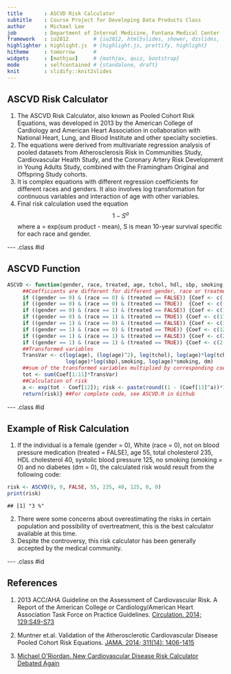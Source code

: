 ```yaml
---
title       : ASCVD Risk Calculator
subtitle    : Course Project for Developing Data Products Class
author      : Michael Lee
job         : Department of Internal Medicine, Fontana Medical Center
framework   : io2012        # {io2012, html5slides, shower, dzslides, ...}
highlighter : highlight.js  # {highlight.js, prettify, highlight}
hitheme     : tomorrow      # 
widgets     : [mathjax]     # {mathjax, quiz, bootstrap}
mode        : selfcontained # {standalone, draft}
knit        : slidify::knit2slides
---
```


## ASCVD Risk Calculator

1. The ASCVD Risk Calculator, also known as Pooled Cohort Risk Equations, was developed in 2013 by the American College of Cardiology and American Heart Association in collaboration with National Heart, Lung, and Blood Institute and other specialty societies.
2. The equations were derived from multivariate regression analysis of pooled datasets from Atherosclerosis Risk in Communities Study, Cardiovascular Health Study, and the Coronary Artery Risk Development in Young Adults Study, combined with the Framingham Original and Offspring Study cohorts.
3. It is complex equations with different regression coefficients for different races and genders.  It also involves log transformation for continuous variables and interaction of age with other variables.
4. Final risk calculation used the equation $${1 - S^a}$$ where a = exp(sum product - mean), S is mean 10-year survival specific for each race and gender.

--- .class #id 

## ASCVD Function

```r
ASCVD <- function(gender, race, treated, age, tchol, hdl, sbp, smoking, dm) {
     ##Coefficients are different for different gender, race or treatment status
     if ((gender == 0) & (race == 0) & (treated == FALSE)) {Coef <- c(-29.799,4.884,13.540,-3.114,-13.578,3.149,1.957,0,7.574, -1.665,0.661,-29.18, 0.9665)} 
     if ((gender == 0) & (race == 0) & (treated == TRUE))  {Coef <- c(-29.799,4.884,13.540,-3.114,-13.578,3.149,2.019,0,7.574, -1.665,0.661,-29.18, 0.9665)}
     if ((gender == 0) & (race == 1) & (treated == FALSE)) {Coef <- c(17.114,0,0.94,0,-18.920,4.475,27.820,-6.087,0.691,0,0.874,86.61, 0.9533)}
     if ((gender == 0) & (race == 1) & (treated == TRUE)) {Coef <- c(17.114,0,0.94,0,-18.920,4.475,29.291,-6.432,0.691,0,0.874,86.61, 0.9533)}
     if ((gender == 1) & (race == 0) & (treated == FALSE)) {Coef <- c(12.344,0,11.853,-2.664,-7.990,1.769,1.764,0,7.837,-1.795,0.658,61.18,0.9144)}
     if ((gender == 1) & (race == 0) & (treated == TRUE)) {Coef <- c(12.344,0,11.853,-2.664,-7.990,1.769,1.797,0,7.837,-1.795,0.658,61.18,0.9144)}
     if ((gender == 1) & (race == 1) & (treated == FALSE)) {Coef <- c(2.469,0,0.302,0,-0.307,0,1.809,0,0.549,0,0.645,19.54,0.8954)}
     if ((gender == 1) & (race == 1) & (treated == TRUE)) {Coef <- c(2.469,0,0.302,0,-0.307,0,1.916,0,0.549,0,0.645,19.54,0.8954)}
     ##Transformed variables
     TransVar <- c(log(age), (log(age)^2), log(tchol), log(age)*log(tchol),log(hdl), log(age)*log(hdl), log(sbp),
                   log(age)*log(sbp),smoking, log(age)*smoking, dm)
     ##sum of the transformed variables multiplied by corresponding coefficients
     tot <- sum(Coef[1:11]*TransVar)
     ##Calculation of risk
     a <- exp(tot - Coef[12]); risk <- paste(round((1 - (Coef[13]^a))*100,1),"%")
     return(risk)} ##For complete code, see ASCVD.R in Github
```

--- .class #id

## Example of Risk Calculation
1. If the individual is a female (gender = 0), White (race = 0), not on blood pressure medication (treated = FALSE), age 55, total cholesterol 235, HDL cholesterol 40, systolic blood pressure 125, no smoking (smoking = 0) and no diabetes (dm = 0), the calculated risk would result from the following code:

```r
risk <- ASCVD(0, 0, FALSE, 55, 235, 40, 125, 0, 0)
print(risk)
```

```
## [1] "3 %"
```
2. There were some concerns about overestimating the risks in certain population and possibility of overtreatment, this is the best calculator available at this time.
3. Despite the controversy, this risk calculator has been generally accepted by the medical community.

--- .class #id

## References
1. 2013 ACC/AHA Guideline on the Assessment of Cardiovascular Risk. A Report of the American College or Cardiology/American Heart Association Task Force on Practice Guidelines. [Circulation. 2014; 129:S49-S73]("http://circ.ahajournals.org/content/129/25_suppl_2/S49")

2. Muntner et.al. Validation of the Atherosclerotic Cardiovascular Disease Pooled Cohort Risk Equations. [JAMA. 2014; 311(14): 1406-1415]("http://jama.jamanetwork.com/article.aspx?articleid=1853203")

3. [Michael O'Riordan. New Cardiovascular Disease Risk Calculator Debated Again]("http://www.medscape.com/viewarticle/817814")

